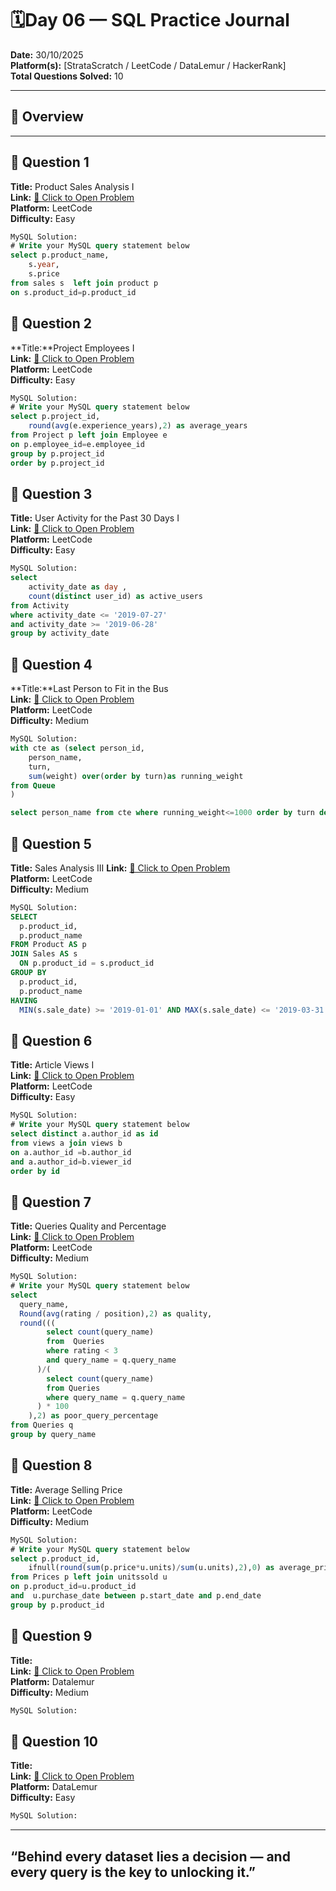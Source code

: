
# 🗓️Day 06 — SQL Practice Journal

**Date:** 30/10/2025  
**Platform(s):** [StrataScratch / LeetCode / DataLemur / HackerRank]  
**Total Questions Solved:** 10  

---

## 🧠 Overview


---

## 🧩 Question 1

**Title:** Product Sales Analysis I   
**Link:** [🔗 Click to Open Problem](https://leetcode.com/problems/product-sales-analysis-i/description/)  
**Platform:** LeetCode  
**Difficulty:** Easy  

```sql
MySQL Solution: 
# Write your MySQL query statement below
select p.product_name,
    s.year,
    s.price
from sales s  left join product p 
on s.product_id=p.product_id

```
## 🧩 Question 2

**Title:**Project Employees I   
**Link:** [🔗 Click to Open Problem](https://leetcode.com/problems/project-employees-i/description/)  
**Platform:** LeetCode  
**Difficulty:** Easy  

```sql
MySQL Solution: 
# Write your MySQL query statement below
select p.project_id,
    round(avg(e.experience_years),2) as average_years 
from Project p left join Employee e
on p.employee_id=e.employee_id
group by p.project_id
order by p.project_id
```
## 🧩 Question 3

**Title:** User Activity for the Past 30 Days I  
**Link:** [🔗 Click to Open Problem](https://leetcode.com/problems/user-activity-for-the-past-30-days-i/description/)  
**Platform:** LeetCode  
**Difficulty:** Easy  

```sql
MySQL Solution:
select 
    activity_date as day ,
    count(distinct user_id) as active_users
from Activity 
where activity_date <= '2019-07-27' 
and activity_date >= '2019-06-28'
group by activity_date

```
## 🧩 Question 4

**Title:**Last Person to Fit in the Bus   
**Link:** [🔗 Click to Open Problem](https://leetcode.com/problems/last-person-to-fit-in-the-bus/)  
**Platform:** LeetCode  
**Difficulty:** Medium 

```sql
MySQL Solution: 
with cte as (select person_id,
    person_name,
    turn,
    sum(weight) over(order by turn)as running_weight
from Queue
)

select person_name from cte where running_weight<=1000 order by turn desc limit 1
```
## 🧩 Question 5

**Title:** Sales Analysis III
**Link:** [🔗 Click to Open Problem](https://leetcode.com/problems/sales-analysis-iii/)  
**Platform:** LeetCode  
**Difficulty:** Medium 

```sql
MySQL Solution: 
SELECT
  p.product_id,
  p.product_name
FROM Product AS p
JOIN Sales AS s
  ON p.product_id = s.product_id
GROUP BY
  p.product_id,
  p.product_name
HAVING
  MIN(s.sale_date) >= '2019-01-01' AND MAX(s.sale_date) <= '2019-03-31';

```
## 🧩 Question 6

**Title:** Article Views I  
**Link:** [🔗 Click to Open Problem](https://leetcode.com/problems/article-views-i/description/)  
**Platform:** LeetCode  
**Difficulty:** Easy  

```sql
MySQL Solution: 
# Write your MySQL query statement below
select distinct a.author_id as id 
from views a join views b 
on a.author_id =b.author_id
and a.author_id=b.viewer_id
order by id

```
## 🧩 Question 7

**Title:**  Queries Quality and Percentage  
**Link:** [🔗 Click to Open Problem](https://leetcode.com/problems/queries-quality-and-percentage/description/)  
**Platform:** LeetCode  
**Difficulty:** Medium  

```sql
MySQL Solution: 
# Write your MySQL query statement below
select 
  query_name, 
  Round(avg(rating / position),2) as quality, 
  round(((
        select count(query_name) 
        from  Queries 
        where rating < 3 
        and query_name = q.query_name
      )/(
        select count(query_name) 
        from Queries 
        where query_name = q.query_name
      ) * 100
    ),2) as poor_query_percentage 
from Queries q 
group by query_name


```
## 🧩 Question 8

**Title:** Average Selling Price  
**Link:** [🔗 Click to Open Problem](https://leetcode.com/problems/average-selling-price/)  
**Platform:** LeetCode  
**Difficulty:** Medium  

```sql
MySQL Solution: 
# Write your MySQL query statement below
select p.product_id,
    ifnull(round(sum(p.price*u.units)/sum(u.units),2),0) as average_price
from Prices p left join unitssold u 
on p.product_id=u.product_id 
and  u.purchase_date between p.start_date and p.end_date
group by p.product_id
```
## 🧩 Question 9

**Title:**  
**Link:** [🔗 Click to Open Problem]()  
**Platform:** Datalemur  
**Difficulty:** Medium  

```sql
MySQL Solution: 

```
## 🧩 Question 10

**Title:**   
**Link:** [🔗 Click to Open Problem]()  
**Platform:** DataLemur  
**Difficulty:** Easy  

```sql
MySQL Solution: 


```

---
“Behind every dataset lies a decision — and every query is the key to unlocking it.”
----


